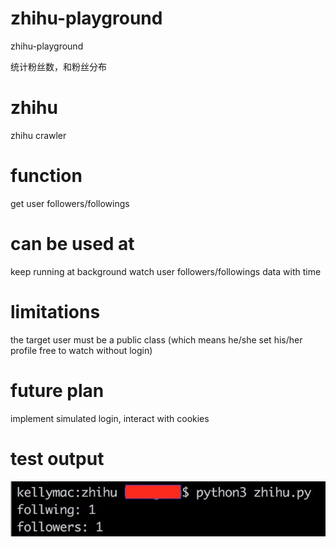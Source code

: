# zhihu-playground

zhihu-playground

统计粉丝数，和粉丝分布


# zhihu
zhihu crawler

# function
get user followers/followings

# can be used at
keep running at background
watch user followers/followings data with time

# limitations
the target user must be a public class (which means he/she set his/her profile free to watch without login)

# future plan
implement simulated login, interact with cookies

# test output
![output](WechatIMG354.jpeg)

